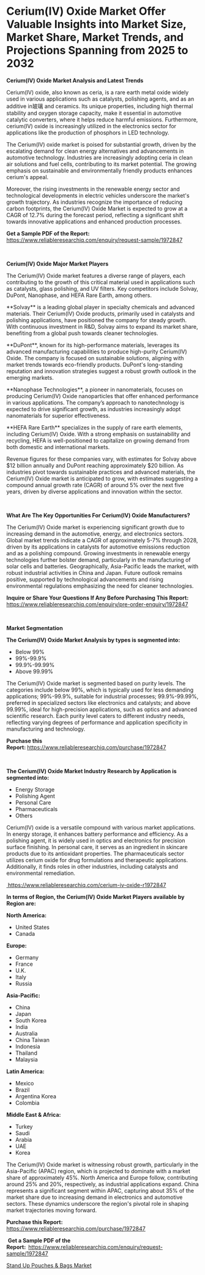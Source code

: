 <p><h1>Cerium(IV) Oxide Market Offer Valuable Insights into Market Size, Market Share, Market Trends, and Projections Spanning from 2025 to 2032</h1></p><p><strong>Cerium(IV) Oxide Market Analysis and Latest Trends</strong></p>
<p><p>Cerium(IV) oxide, also known as ceria, is a rare earth metal oxide widely used in various applications such as catalysts, polishing agents, and as an additive in玻璃 and ceramics. Its unique properties, including high thermal stability and oxygen storage capacity, make it essential in automotive catalytic converters, where it helps reduce harmful emissions. Furthermore, cerium(IV) oxide is increasingly utilized in the electronics sector for applications like the production of phosphors in LED technology.</p><p>The Cerium(IV) oxide market is poised for substantial growth, driven by the escalating demand for clean energy alternatives and advancements in automotive technology. Industries are increasingly adopting ceria in clean air solutions and fuel cells, contributing to its market potential. The growing emphasis on sustainable and environmentally friendly products enhances cerium's appeal. </p><p>Moreover, the rising investments in the renewable energy sector and technological developments in electric vehicles underscore the market's growth trajectory. As industries recognize the importance of reducing carbon footprints, the Cerium(IV) Oxide Market is expected to grow at a CAGR of 12.7% during the forecast period, reflecting a significant shift towards innovative applications and enhanced production processes.</p></p>
<p><strong>Get a Sample PDF of the Report:&nbsp;</strong> <a href="https://www.reliableresearchiq.com/enquiry/request-sample/1972847?utm_campaign=2250&utm_medium=2&utm_source=Github&utm_content=ia&utm_term=04022025&utm_id=ceriumiv-oxide">https://www.reliableresearchiq.com/enquiry/request-sample/1972847</a></p>
<p>&nbsp;</p>
<p><strong>Cerium(IV) Oxide Major Market Players</strong></p>
<p><p>The Cerium(IV) Oxide market features a diverse range of players, each contributing to the growth of this critical material used in applications such as catalysts, glass polishing, and UV filters. Key competitors include Solvay, DuPont, Nanophase, and HEFA Rare Earth, among others.</p><p>**Solvay** is a leading global player in specialty chemicals and advanced materials. Their Cerium(IV) Oxide products, primarily used in catalysts and polishing applications, have positioned the company for steady growth. With continuous investment in R&D, Solvay aims to expand its market share, benefiting from a global push towards cleaner technologies.</p><p>**DuPont**, known for its high-performance materials, leverages its advanced manufacturing capabilities to produce high-purity Cerium(IV) Oxide. The company is focused on sustainable solutions, aligning with market trends towards eco-friendly products. DuPont's long-standing reputation and innovation strategies suggest a robust growth outlook in the emerging markets.</p><p>**Nanophase Technologies**, a pioneer in nanomaterials, focuses on producing Cerium(IV) Oxide nanoparticles that offer enhanced performance in various applications. The company’s approach to nanotechnology is expected to drive significant growth, as industries increasingly adopt nanomaterials for superior effectiveness.</p><p>**HEFA Rare Earth** specializes in the supply of rare earth elements, including Cerium(IV) Oxide. With a strong emphasis on sustainability and recycling, HEFA is well-positioned to capitalize on growing demand from both domestic and international markets.</p><p>Revenue figures for these companies vary, with estimates for Solvay above $12 billion annually and DuPont reaching approximately $20 billion. As industries pivot towards sustainable practices and advanced materials, the Cerium(IV) Oxide market is anticipated to grow, with estimates suggesting a compound annual growth rate (CAGR) of around 5% over the next five years, driven by diverse applications and innovation within the sector.</p></p>
<p>&nbsp;</p>
<p><strong>What Are The Key Opportunities For Cerium(IV) Oxide Manufacturers?</strong></p>
<p><p>The Cerium(IV) Oxide market is experiencing significant growth due to increasing demand in the automotive, energy, and electronics sectors. Global market trends indicate a CAGR of approximately 5-7% through 2028, driven by its applications in catalysts for automotive emissions reduction and as a polishing compound. Growing investments in renewable energy technologies further bolster demand, particularly in the manufacturing of solar cells and batteries. Geographically, Asia-Pacific leads the market, with robust industrial activities in China and Japan. Future outlook remains positive, supported by technological advancements and rising environmental regulations emphasizing the need for cleaner technologies.</p></p>
<p><strong>Inquire or Share Your Questions If Any Before Purchasing This Report:</strong> <a href="https://www.reliableresearchiq.com/enquiry/pre-order-enquiry/1972847?utm_campaign=2250&utm_medium=2&utm_source=Github&utm_content=ia&utm_term=04022025&utm_id=ceriumiv-oxide">https://www.reliableresearchiq.com/enquiry/pre-order-enquiry/1972847</a></p>
<p>&nbsp;</p>
<p><strong>Market Segmentation</strong></p>
<p><strong>The Cerium(IV) Oxide Market Analysis by types is segmented into:</strong></p>
<p><ul><li>Below 99%</li><li>99%-99.9%</li><li>99.9%-99.99%</li><li>Above 99.99%</li></ul></p>
<p><p>The Cerium(IV) Oxide market is segmented based on purity levels. The categories include below 99%, which is typically used for less demanding applications; 99%-99.9%, suitable for industrial processes; 99.9%-99.99%, preferred in specialized sectors like electronics and catalysts; and above 99.99%, ideal for high-precision applications, such as optics and advanced scientific research. Each purity level caters to different industry needs, reflecting varying degrees of performance and application specificity in manufacturing and technology.</p></p>
<p><strong>Purchase this Report:&nbsp;</strong><a href="https://www.reliableresearchiq.com/purchase/1972847?utm_campaign=2250&utm_medium=2&utm_source=Github&utm_content=ia&utm_term=04022025&utm_id=ceriumiv-oxide">https://www.reliableresearchiq.com/purchase/1972847</a></p>
<p>&nbsp;</p>
<p><strong>The Cerium(IV) Oxide Market Industry Research by Application is segmented into:</strong></p>
<p><ul><li>Energy Storage</li><li>Polishing Agent</li><li>Personal Care</li><li>Pharmaceuticals</li><li>Others</li></ul></p>
<p><p>Cerium(IV) oxide is a versatile compound with various market applications. In energy storage, it enhances battery performance and efficiency. As a polishing agent, it is widely used in optics and electronics for precision surface finishing. In personal care, it serves as an ingredient in skincare products due to its antioxidant properties. The pharmaceuticals sector utilizes cerium oxide for drug formulations and therapeutic applications. Additionally, it finds roles in other industries, including catalysts and environmental remediation.</p></p>
<p><a href="https://www.reliableresearchiq.com/cerium-iv-oxide-r1972847?utm_campaign=2250&utm_medium=2&utm_source=Github&utm_content=ia&utm_term=04022025&utm_id=ceriumiv-oxide">&nbsp;https://www.reliableresearchiq.com/cerium-iv-oxide-r1972847</a></p>
<p><strong>In terms of Region, the Cerium(IV) Oxide Market Players available by Region are:</strong></p>
<p>
    <p> <strong> North America: </strong>
        <ul>
            <li>United States</li>
            <li>Canada</li>
        </ul>
        </p> 
    <p> <strong> Europe: </strong>
        <ul>
            <li>Germany</li>
            <li>France</li>
            <li>U.K.</li>
            <li>Italy</li>
            <li>Russia</li>
        </ul>
        </p> 
    <p> <strong> Asia-Pacific: </strong>
        <ul>
            <li>China</li>
            <li>Japan</li>
            <li>South Korea</li>
            <li>India</li>
            <li>Australia</li>
            <li>China Taiwan</li>
            <li>Indonesia</li>
            <li>Thailand</li>
            <li>Malaysia</li>
        </ul>
        </p> 
    <p> <strong> Latin America: </strong>
        <ul>
            <li>Mexico</li>
            <li>Brazil</li>
            <li>Argentina Korea</li>
            <li>Colombia</li>
        </ul>
        </p> 
    <p> <strong> Middle East & Africa: </strong>
        <ul>
            <li>Turkey</li>
            <li>Saudi</li>
            <li>Arabia</li>
            <li>UAE</li>
            <li>Korea</li>
        </ul>
    </p>
    </p>
<p><p>The Cerium(IV) Oxide market is witnessing robust growth, particularly in the Asia-Pacific (APAC) region, which is projected to dominate with a market share of approximately 45%. North America and Europe follow, contributing around 25% and 20%, respectively, as industrial applications expand. China represents a significant segment within APAC, capturing about 35% of the market share due to increasing demand in electronics and automotive sectors. These dynamics underscore the region's pivotal role in shaping market trajectories moving forward.</p></p>
<p><strong>Purchase this Report: </strong><a href="https://www.reliableresearchiq.com/purchase/1972847?utm_campaign=2250&utm_medium=2&utm_source=Github&utm_content=ia&utm_term=04022025&utm_id=ceriumiv-oxide">https://www.reliableresearchiq.com/purchase/1972847</a></p>
<p>&nbsp;<strong>Get a Sample PDF of the Report:&nbsp;&nbsp;</strong><a href="https://www.reliableresearchiq.com/enquiry/request-sample/1972847?utm_campaign=2250&utm_medium=2&utm_source=Github&utm_content=ia&utm_term=04022025&utm_id=ceriumiv-oxide">https://www.reliableresearchiq.com/enquiry/request-sample/1972847</a></p>
<p><strong></strong></p>
<p><p><a href="https://github.com/tambraunrue691969/Market-Research-Report-List-1/blob/main/stand-up-pouches-bags-market.md?utm_campaign=2250&utm_medium=2&utm_source=Github&utm_content=ia&utm_term=04022025&utm_id=ceriumiv-oxide">Stand Up Pouches & Bags Market</a></p></p>